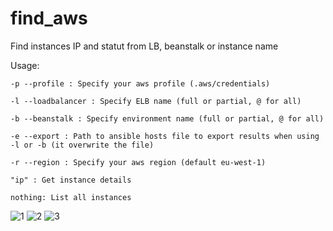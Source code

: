 # find_aws
Find instances IP and statut from LB, beanstalk or instance name


Usage:

``` 
-p --profile : Specify your aws profile (.aws/credentials)

-l --loadbalancer : Specify ELB name (full or partial, @ for all)

-b --beanstalk : Specify environment name (full or partial, @ for all)

-e --export : Path to ansible hosts file to export results when using -l or -b (it overwrite the file)

-r --region : Specify your aws region (default eu-west-1)

"ip" : Get instance details

nothing: List all instances
```

![1](https://cloud.githubusercontent.com/assets/10193614/19148628/f3ffeed2-8bbd-11e6-9596-a71f14d5d8e8.png)
![2](https://cloud.githubusercontent.com/assets/10193614/19148632/f665a5b8-8bbd-11e6-86f6-45e060ac9458.png)
![3](https://cloud.githubusercontent.com/assets/10193614/19148634/f79c33d4-8bbd-11e6-904a-01cf069beec1.png)
